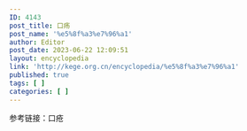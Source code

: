 ```yaml
---
ID: 4143
post_title: 口疡
post_name: '%e5%8f%a3%e7%96%a1'
author: Editor
post_date: 2023-06-22 12:09:51
layout: encyclopedia
link: 'http://kege.org.cn/encyclopedia/%e5%8f%a3%e7%96%a1'
published: true
tags: [ ]
categories: [ ]
---
```

参考链接：口疮
